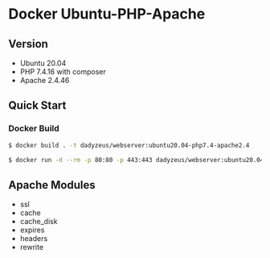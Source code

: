 # Docker Ubuntu-PHP-Apache

## Version
* Ubuntu 20.04
* PHP 7.4.16 with composer
* Apache 2.4.46

## Quick Start

### Docker Build

```sh
$ docker build . -t dadyzeus/webserver:ubuntu20.04-php7.4-apache2.4
```

```sh
$ docker run -d --rm -p 80:80 -p 443:443 dadyzeus/webserver:ubuntu20.04-php7.4-apache2.4
```

## Apache Modules
* ssl
* cache
* cache_disk
* expires
* headers
* rewrite